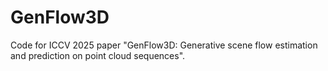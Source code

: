 # GenFlow3D
Code for ICCV 2025 paper "GenFlow3D: Generative scene flow estimation and prediction on point cloud sequences".
